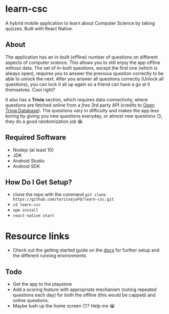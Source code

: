# learn-csc
A hybrid mobile application to learn about Computer Science by taking quizzes. Built with React Native.

## About
The application has an in-built (offline) number of questions on different aspects of computer science. This allows you to still enjoy the app offline without data. The set of in-built questions, except the first one (which is always open), requires you to answer the previous question correctly to be able to unlock the next. After you answer all questions correctly (Unlock all questions), you can lock it all up again so a friend can have a go at it themselves. Cool right?

It also has a **Trivia** section, which requires data connectivity, where questions are fetched online from a *free* 3rd party API (credits to [Open Trivia Database](https://opentdb.com/)). The questions vary in difficulty and makes the app less boring by giving you new questions everyday, or almost new questions :smirk:, they do a good randomization job :grin:.

## Required Software
- Nodejs (at least 10)
- JDK
- Android Studio
- Android SDK

## How Do I Get Setup?
- clone the repo with the command `git clone https://github.com/toritsejuFO/learn-csc.git`
- `cd learn-csc`
- `npm install`
- `react-native start`

# Resource links
- Check out the getting started guide on the [docs](https://facebook.github.io/react-native/docs/getting-started.html) for further setup and the different running environments

## Todo
- Get the app to the playstore
- Add a scoring feature with appropriate mechanism (noting repeated questions each day) for both the offline (this would be capped) and online questions.
- Maybe tush up the home screen :no_mouth:? Help me :sob:
